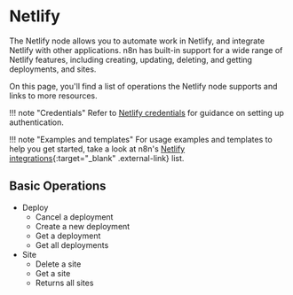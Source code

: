 # Netlify

The Netlify node allows you to automate work in Netlify, and integrate Netlify with other applications. n8n has built-in support for a wide range of Netlify features, including creating, updating, deleting, and getting deployments, and sites. 

On this page, you'll find a list of operations the Netlify node supports and links to more resources.

!!! note "Credentials"
    Refer to [Netlify credentials](https://docs.n8n.io/integrations/builtin/credentials/netlify/) for guidance on setting up authentication. 

!!! note "Examples and templates"
    For usage examples and templates to help you get started, take a look at n8n's [Netlify integrations](https://n8n.io/integrations/netlify/){:target="_blank" .external-link} list.


## Basic Operations

* Deploy
    * Cancel a deployment
    * Create a new deployment
    * Get a deployment
    * Get all deployments
* Site
    * Delete a site
    * Get a site
    * Returns all sites
